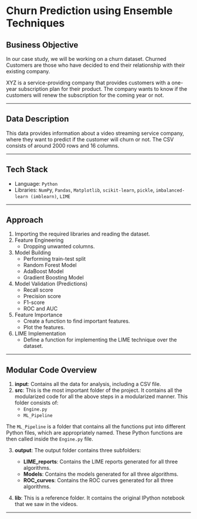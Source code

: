 # Churn Prediction using Ensemble Techniques

## Business Objective

In our case study, we will be working on a churn dataset. Churned Customers are those who have decided to end their relationship with their existing company.

XYZ is a service-providing company that provides customers with a one-year subscription plan for their product. The company wants to know if the customers will renew the subscription for the coming year or not.

---

## Data Description

This data provides information about a video streaming service company, where they want to predict if the customer will churn or not. The CSV consists of around 2000 rows and 16 columns.

---

## Tech Stack

- Language: `Python`
- Libraries: `NumP`y, `Pandas`, `Matplotlib`, `scikit-learn`, `pickle`, `imbalanced-learn (imblearn)`, `LIME`

---

## Approach

1. Importing the required libraries and reading the dataset.
2. Feature Engineering
    - Dropping unwanted columns.
3. Model Building
    - Performing train-test split
    - Random Forest Model
    - AdaBoost Model
    - Gradient Boosting Model
4. Model Validation (Predictions)
    - Recall score
    - Precision score
    - F1-score
    - ROC and AUC
5. Feature Importance
    - Create a function to find important features.
    - Plot the features.
6. LIME Implementation
    - Define a function for implementing the LIME technique over the dataset.

---

## Modular Code Overview

1. **input**: Contains all the data for analysis, including a CSV file.
2. **src**: This is the most important folder of the project. It contains all the modularized code for all the above steps in a modularized manner. This folder consists of:
    - `Engine.py`
    - `ML_Pipeline`

The `ML_Pipeline` is a folder that contains all the functions put into different Python files, which are appropriately named. These Python functions are then called inside the `Engine.py` file.

3. **output**: The output folder contains three subfolders:
    - **LIME_reports**: Contains the LIME reports generated for all three algorithms.
    - **Models**: Contains the models generated for all three algorithms.
    - **ROC_curves**: Contains the ROC curves generated for all three algorithms.

4. **lib**: This is a reference folder. It contains the original IPython notebook that we saw in the videos.

---

